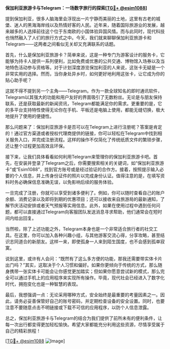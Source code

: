 **保加利亚旅游卡与Telegram：一场数字旅行的探索[[TG💪+ @esim1088](https://t.me/s/esim1088)]**

提到保加利亚，很多人脑海里会浮现出一片宁静而美丽的土地，这里有古老的城堡、迷人的黑海海岸线以及热情好客的人民。近年来，随着国际旅游业的发展，越来越多的人选择前往这个位于东南欧的小国体验异国风情。而与此同时，现代科技也悄然融入了人们的旅行方式之中。今天，我们就来聊聊保加利亚旅游卡和Telegram——这两者之间看似无关却又充满联系的话题。

首先，什么是保加利亚旅游卡？简单来说，这是一种专门为游客设计的服务卡，它能够为持卡人提供一系列便利，比如免费或优惠的公共交通、博物馆入场券以及当地特色活动参与资格等。对于计划深度游览保加利亚的人来说，这张卡无疑是一个非常实用的选择。然而，当你身处异乡时，如何更好地利用这张卡，让它成为你的贴心助手呢？

这就不得不提到另一个主角——Telegram。作为一款全球知名的即时通讯软件，Telegram以其强大的功能和用户友好的界面吸引了无数粉丝。无论是与朋友保持联系，还是获取最新的新闻资讯，Telegram都能满足你的需求。更重要的是，它的多平台支持特性使得无论你在手机、平板还是电脑上使用，都能无缝切换，极大地提升了使用的便捷性。

那么问题来了：保加利亚旅游卡是否可以在Telegram上进行注册呢？答案是肯定的！通过官方渠道或者授权代理商提供的链接，你可以轻松在Telegram中找到相关服务入口，并完成注册流程。这样的操作不仅简化了传统纸质文件的繁琐步骤，还让整个过程更加高效且环保。

接下来，让我们具体看看如何利用Telegram来管理你的保加利亚旅游卡吧。首先，在安装并登录了Telegram之后，你需要搜索相关的关键词，如“保加利亚旅游卡”或“Esim1088”，找到官方账号或是经过验证的合作方。接着，按照提示输入必要的个人信息，并上传身份证件的照片以完成身份认证。值得注意的是，在填写资料时务必确保信息准确无误，以免影响后续的服务体验。

一旦完成了注册，你就可以享受到诸多便利了。例如，你可以随时查看自己的账户余额、消费记录以及即将到期的优惠项目；还可以接收来自旅游局的最新通知，了解节庆活动安排或者天气预报等实用信息。此外，如果在使用过程中遇到任何问题，都可以直接通过Telegram向客服团队发送消息寻求帮助，他们通常会在短时间内给出回复。

当然啦，除了上述功能之外，Telegram本身也是一个非常适合旅行者的社交工具。在这里，你可以加入各种兴趣小组，与其他游客交流心得，分享攻略，甚至结识志同道合的新朋友。这样一来，即使孤身一人来到陌生国度，也不会感到孤单寂寞。

说到这里，或许有人会问：“既然有了这么多方便的功能，那我还需要带实体卡片出门吗？”其实，这取决于个人习惯和偏好。如果你更倾向于传统的方式，那么随身携带一张实体卡可能会让你感觉更加踏实；但如果你愿意尝试新的模式，那么完全可以通过手机上的应用程序来实现所有操作。毕竟，现代社会已经进入了数字化时代，拥抱变化也是一种智慧的表现。

最后，我想强调一点：无论采用哪种方式，安全始终是最重要的考量因素之一。因此，请务必妥善保管好自己的账号密码，并定期检查设备的安全设置。同时，也要注意不要随意点击不明链接或下载不可信的应用程序，以防个人信息泄露。

总之，保加利亚旅游卡与Telegram的结合为我们提供了前所未有的便利条件，让每一次出行都变得更加轻松愉快。希望大家都能充分利用这些资源，尽情享受属于自己的精彩旅程！

[[TG💪+ @esim1088](https://t.me/s/esim1088) ![Image](https://i.postimg.cc/4NQfJmqS/Snipaste-2025-05-13-00-14-12.png)]